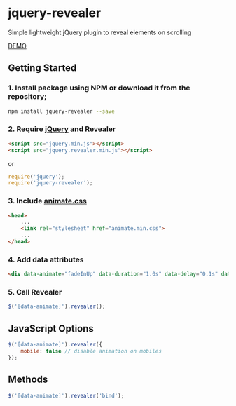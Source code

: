 # jquery-revealer
Simple lightweight jQuery plugin to reveal elements on scrolling

[DEMO](https://bissolli.github.io/jquery-revealer/)

## Getting Started

### 1. Install package using NPM or download it from the repository;
```bash
npm install jquery-revealer --save
```

### 2. Require [jQuery](https://jquery.com/) and Revealer
```html
<script src="jquery.min.js"></script>
<script src="jquery.revealer.min.js"></script>
```
or
```javascript
require('jquery');
require('jquery-revealer');
```

### 3. Include [animate.css](http://daneden.github.io/animate.css/)
```html
<head>
    ...
    <link rel="stylesheet" href="animate.min.css">
    ...
</head>
```

### 4. Add data attributes
```html
<div data-animate="fadeInUp" data-duration="1.0s" data-delay="0.1s" data-iteration="1">see animation</div>
```

### 5. Call Revealer
```javascript
$('[data-animate]').revealer();
```


## JavaScript Options
```javascript
$('[data-animate]').revealer({
    mobile: false // disable animation on mobiles
});
```


## Methods
```javascript
$('[data-animate]').revealer('bind');
```
